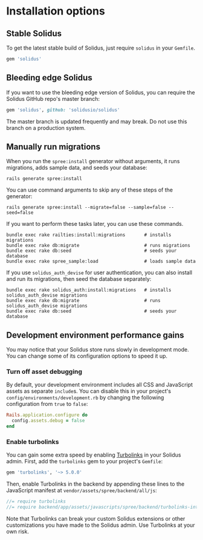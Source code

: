 # Installation options

## Stable Solidus

To get the latest stable build of Solidus, just require `solidus` in your
`Gemfile`.

```ruby
gem 'solidus'
```

## Bleeding edge Solidus

If you want to use the bleeding edge version of Solidus, you can require the 
Solidus GitHub repo's master branch: 

```ruby
gem 'solidus', github: 'solidusio/solidus'
```

The master branch is updated frequently and may break. Do not use this branch on
a production system. 

## Manually run migrations 

When you run the `spree:install` generator without arguments, it runs
migrations, adds sample data, and seeds your database:

```shell
rails generate spree:install
```

You can use command arguments to skip any of these steps of the generator:

```shell
rails generate spree:install --migrate=false --sample=false --seed=false
```

If you want to perform these tasks later, you can use these commands.

```shell
bundle exec rake railties:install:migrations       # installs migrations
bundle exec rake db:migrate                        # runs migrations
bundle exec rake db:seed                           # seeds your database
bundle exec rake spree_sample:load                 # loads sample data
```

If you use `solidus_auth_devise` for user authentication, you can also install
and run its migrations, then seed the database separately:

```shell
bundle exec rake solidus_auth:install:migrations   # installs solidus_auth_devise migrations
bundle exec rake db:migrate                        # runs solidus_auth_devise migrations
bundle exec rake db:seed                           # seeds your database
```

## Development environment performance gains

You may notice that your Solidus store runs slowly in development mode. You can
change some of its configuration options to speed it up.

### Turn off asset debugging

By default, your development environment includes all CSS and JavaScript assets
as separate `include`s. You can disable this in your project's
`config/environments/development.rb` by changing the following configuration
from `true` to `false`:

```ruby
Rails.application.configure do
  config.assets.debug = false
end
```

### Enable turbolinks

You can gain some extra speed by enabling [Turbolinks][turbolinks] in your
Solidus admin. First, add the `turbolinks` gem to your project's `Gemfile`:

```ruby
gem 'turbolinks', '~> 5.0.0'
```

Then, enable Turbolinks in the backend by appending these lines to the
JavaScript manifest at `vendor/assets/spree/backend/all/js`:

```js
//= require turbolinks
//= require backend/app/assets/javascripts/spree/backend/turbolinks-integration.js
```

Note that Turbolinks can break your custom Solidus extensions or other
customizations you have made to the Solidus admin. Use Turbolinks at your own
risk.

[turbolinks]: https://github.com/turbolinks/turbolinks
